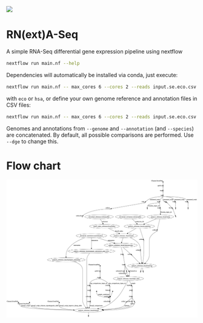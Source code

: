 
![](https://img.shields.io/badge/nextflow-19.10.0-brightgreen)
<!--![](https://img.shields.io/badge/uses-docker-blue.svg)-->

# RN(ext)A-Seq

A simple RNA-Seq differential gene expression pipeline using nextflow

```bash
nextflow run main.nf --help
```

Dependencies will automatically be installed via conda, just execute:

```bash
nextflow run main.nf -- max_cores 6 --cores 2 --reads input.se.eco.csv --species eco
```

with `eco` or `hsa`, or define your own genome reference and annotation files in CSV files:

```bash
nextflow run main.nf -- max_cores 6 --cores 2 --reads input.se.eco.csv --genome fastas.csv --annotation gtf.csv
```

Genomes and annotations from `--genome` and `--annotation` (and `--species`) are concatenated.
By default, all possible comparisons are performed. Use `--dge` to change this.

# Flow chart

![flow-chart](figures/chart.png)